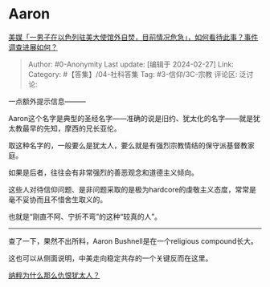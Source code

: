 # Aaron
[美媒「一男子在以色列驻美大使馆外自焚，目前情况危急」，如何看待此事？事件调查进展如何？](https://www.zhihu.com/question/645880901/answer/3411158442)

> Author: #0-Anonymity
> Last update: [编辑于 2024-02-27]
> Link:
> Category: #【答集】/04-社科答集 
> Tag: #3-信仰/3C-宗教 
> 评论区:
> 泛讨论:

一点额外提示信息———

Aaron这个名字是典型的圣经名字——准确的说是旧约、犹太化的名字——就是犹太教最早的先知，摩西的兄长亚伦。

取这种名字的，一般要么是犹太人，要么就是有强烈宗教情结的保守派基督教家庭。

如果是后者，往往会有非常强烈的善恶观念和道德主义倾向。

这些人对待信仰问题、是非问题采取的是极为hardcore的虔敬主义态度，常常是毫不妥协而且不惜舍生取义的。

也就是“刚直不阿、宁折不弯”的这种“较真的人”。

--------------------

查了一下，果然不出所料，Aaron Bushnell是在一个religious compound长大。

这也可以从侧面说明，中美走向稳定共存的一个关键反而在这里。

[纳粹为什么那么仇恨犹太人？](https://www.zhihu.com/question/20114055/answer/1205460145)